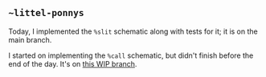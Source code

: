 ## `~littel-ponnys`
Today, I implemented the `%slit` schematic along with tests for it; it is on the main branch.

I started on implementing the `%call` schematic, but didn't finish before the end of the day. It's on [this WIP branch](https://github.com/eglaysher/arvo/commit/731997f64a2957077a35c21f82360d8c720961f5).
